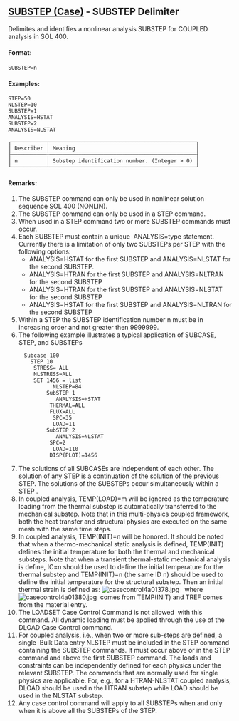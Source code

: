 ## [SUBSTEP (Case)](https://nexus.hexagon.com/documentationcenter/bundle/MSC_Nastran_2022.4/page/Nastran_Combined_Book/qrg/casecontrol4a/TOC.SUBSTEP.Case.xhtml) - SUBSTEP Delimiter

Delimites and identifies a nonlinear analysis SUBSTEP for COUPLED analysis in SOL 400.

#### Format:

```nastran
SUBSTEP=n
```

#### Examples:

```nastran
STEP=50
NLSTEP=10
SUBSTEP=1
ANALYSIS=HSTAT
SUBSTEP=2
ANALYSIS=NLSTAT
```

```text
┌───────────┬──────────────────────────────────────────────┐
│ Describer │ Meaning                                      │
├───────────┼──────────────────────────────────────────────┤
│ n         │ Substep identification number. (Integer > 0) │
└───────────┴──────────────────────────────────────────────┘
```

#### Remarks:

1. The SUBSTEP command can only be used in nonlinear solution sequence SOL 400 (NONLIN).
2. The SUBSTEP command can only be used in a STEP command.
3. When used in a STEP command two or more SUBSTEP commands must occur.
4. Each SUBSTEP must contain a  unique  ANALYSIS=type statement. Currently there is a limitation of only two SUBSTEPs per STEP with the following options:
     - ANALYSIS=HSTAT for the first SUBSTEP and ANALYSIS=NLSTAT for the second SUBSTEP.
     - ANALYSIS=HTRAN for the first SUBSTEP and ANALYSIS=NLTRAN for the second SUBSTEP
     - ANALYSIS=HTRAN for the first SUBSTEP and ANALYSIS=NLSTAT for the second SUBSTEP
     - ANALYSIS=HSTAT for the first SUBSTEP and ANALYSIS=NLTRAN for the second SUBSTEP
5. Within a STEP the SUBSTEP identification number n must be in increasing order and not greater then 9999999.
6. The following example illustrates a typical application of SUBCASE, STEP, and SUBSTEPs

```nastran
     Subcase 100
       STEP 10
        STRESS= ALL
        NLSTRESS=ALL
        SET 1456 = list
              NLSTEP=84
            SubSTEP 1
               ANALYSIS=HSTAT
             THERMAL=ALL
             FLUX=ALL
              SPC=35
              LOAD=11
            SubSTEP 2
               ANALYSIS=NLSTAT
             SPC=2
              LOAD=110
             DISP(PLOT)=1456
```

7. The solutions of all SUBCASEs are independent of each other. The solution of any STEP is a continuation of the solution of the previous STEP.  The solutions of the SUBSTEPs occur simultaneously within a STEP .
8. In coupled analysis, TEMP(LOAD)=m will be ignored as the temperature loading from the thermal substep is automatically transferred to the mechanical substep. Note that in this multi-physics coupled framework, both the heat transfer and structural physics are executed on the same mesh with the same time steps.
9. In coupled analysis, TEMP(INIT)=n will be honored. It should be noted that when a thermo-mechanical static analysis is defined, TEMP(INIT) defines the initial temperature for both the thermal and mechanical substeps. Note that when a transient thermal-static mechanical analysis is define, IC=n should be used to define the initial temperature for the thermal substep and TEMP(INIT)=n (the same ID n) should be used to define the initial temperature for the structural substep. Then an initial thermal strain is defined as:
     ![casecontrol4a01378.jpg](https://help-be.hexagonmi.com/bundle/MSC_Nastran_2022.4/page/Nastran_Combined_Book/qrg/casecontrol4a/../../../assets/casecontrol4a01378.jpg?_LANG=enus)  
     where   ![casecontrol4a01380.jpg](https://help-be.hexagonmi.com/bundle/MSC_Nastran_2022.4/page/Nastran_Combined_Book/qrg/casecontrol4a/../../../assets/casecontrol4a01380.jpg?_LANG=enus)  comes from TEMP(INIT) and  TREF  comes from the material entry.  
10. The LOADSET Case Control Command  is not allowed  with this command. All dynamic loading must be applied through the use of the DLOAD Case Control command.
11. For coupled analysis, i.e., when two or more sub-steps are defined, a  single  Bulk Data entry NLSTEP must be included in the STEP command containing the SUBSTEP commands. It must occur above or in the STEP command and above the first SUBSTEP command.
     The loads and constraints can be independently defined for each physics under the relevant SUBSTEP. The commands that are normally used for single physics are applicable. For, e.g., for a HTRAN-NLSTAT coupled analysis, DLOAD should be used n the HTRAN substep while LOAD should be used in the NLSTAT substep.
12. Any case control command will apply to all SUBSTEPs when and only when it is above all the SUBSTEPs of the STEP.
